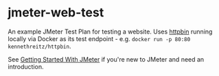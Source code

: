 # jmeter-web-test

An example JMeter Test Plan for testing a website. Uses [httpbin](https://httpbin.org/)
running locally via Docker as its test endpoint - e.g. `docker run -p 80:80 kennethreitz/httpbin`.

See [Getting Started With JMeter](https://www.youtube.com/watch?v=dJw8sBk_wSo)
if you're new to JMeter and need an introduction.
